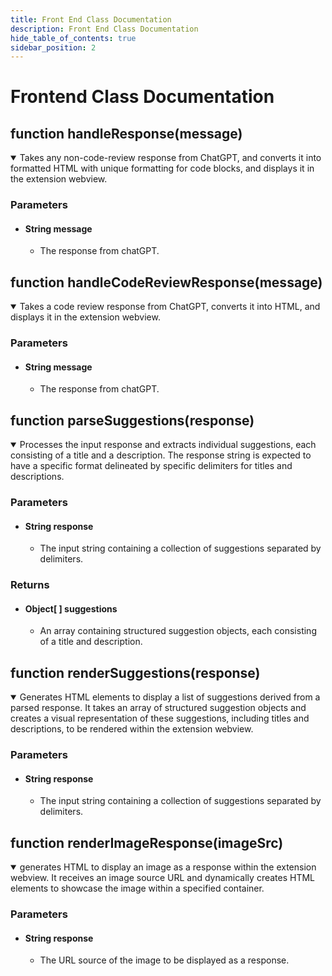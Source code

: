 ```yaml
---
title: Front End Class Documentation
description: Front End Class Documentation
hide_table_of_contents: true
sidebar_position: 2
---
```


# Frontend Class Documentation


## function handleResponse(message)

<details open="True"> 
<summary>Takes any non-code-review response from ChatGPT, and converts it into formatted HTML with unique formatting for code blocks, and displays it in the extension webview. </summary>

### Parameters
- #### String message
    - The response from chatGPT.


</details>

## function handleCodeReviewResponse(message)

<details open="True"> 
<summary>Takes a code review response from ChatGPT, converts it into HTML, and displays it in the extension webview.</summary>

### Parameters
- #### String message
    - The response from chatGPT.


</details>

## function parseSuggestions(response)

<details open="True"> 
<summary>Processes the input response and extracts individual suggestions, each consisting of a title and a description. The response string is expected to have a specific format delineated by specific delimiters for titles and descriptions. </summary>

### Parameters
- #### String response
    - The input string containing a collection of suggestions separated by delimiters.

### Returns
- #### Object[ ] suggestions
    - An array containing structured suggestion objects, each consisting of a title and description.


</details>

## function renderSuggestions(response)

<details open="True"> 
<summary>Generates HTML elements to display a list of suggestions derived from a parsed response. It takes an array of structured suggestion objects and creates a visual representation of these suggestions, including titles and descriptions, to be rendered within the extension webview.</summary>

### Parameters
- #### String response
    - The input string containing a collection of suggestions separated by delimiters.

</details>


## function renderImageResponse(imageSrc)

<details open="True"> 
<summary> generates HTML to display an image as a response within the extension webview. It receives an image source URL and dynamically creates HTML elements to showcase the image within a specified container.</summary>

### Parameters
- #### String response
    - The URL source of the image to be displayed as a response.

</details>